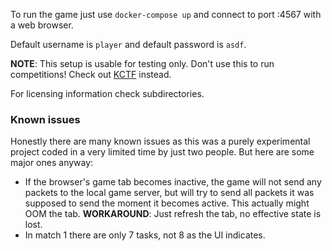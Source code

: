 To run the game just use `docker-compose up` and connect to port :4567 with a
web browser.

Default username is `player` and default password is `asdf`.

**NOTE**: This setup is usable for testing only. Don't use this to run
competitions! Check out [KCTF](https://github.com/google/kctf) instead.

For licensing information check subdirectories.

### Known issues

Honestly there are many known issues as this was a purely experimental project
coded in a very limited time by just two people. But here are some major ones
anyway:

* If the browser's game tab becomes inactive, the game will not send any packets
to the local game server, but will try to send all packets it was supposed to
send the moment it becomes active. This actually might OOM the tab.
**WORKAROUND**: Just refresh the tab, no effective state is lost.
* In match 1 there are only 7 tasks, not 8 as the UI indicates.
